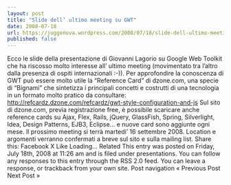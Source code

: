 ```yaml
---
layout: post
title: "Slide dell’ ultimo meeting su GWT"
date: 2008-07-18
url: https://juggenova.wordpress.com/2008/07/18/slide-dell-ultimo-meeting-su-gwt/
published: false 
---
```


Ecco le slide della presentazione di Giovanni Lagorio su Google Web Toolkit che ha riscosso molto interesse all’ ultimo meeting (movimentato tra l’altro dalla presenza di ospiti internazionali :-)). Per approfondire la conoscenza di GWT può essere molto utile la “Reference Card” di dzone.com, una specie di “Bignami” che sintetizza i principali concetti e costrutti di una tecnologia in un formato molto pratico da consultare: http://refcardz.dzone.com/refcardz/gwt-style-configuration-and-js Sul sito di dzone.com, previa registrazione free, è possibile scaricare anche reference cards su Ajax, Flex, Rails, jQuery, GlassFish, Spring, Silverlight, Idea, Design Patterns, EJB3, Eclipse… e nuove card sono aggiunte ogni mese. Il prossimo meeting si terrà martedi’ 16 settembre 2008. Location e argomenti verranno confermati a breve sul sito e sulla mailing list. Share this: Facebook X Like Loading... Related This entry was posted on Friday, July 18th, 2008 at 11:26 am and is filed under presentations. You can follow any responses to this entry through the RSS 2.0 feed. You can leave a response, or trackback from your own site. Post navigation « Previous Post Next Post »
